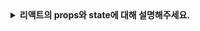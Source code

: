 <details>
  <summary><strong>리액트의 props와 state에 대해 설명해주세요.</strong></summary>

<br>

# props

부모 컴포넌트가 자식 컴포넌트에 전달하는 데이터로, 읽기 전용입니다. 자식 컴포넌트는 props를 수정할 수 없습니다. = 즉, 외부에서 받은 데이터를 의미합니다.
**부모에서 자식으로 단방향 데이터 흐름을 가지고 있으며** 이로 인해 데이터 흐름을 예측할 수 있습니다.

### 자식 컴포넌트에서 props를 변경해야 한다면?
부모 컴포넌트에서 state로 props 데이터를 관리합니다. 그리고 이 상태 변경 함수를 자식에게 전달합니다.
`단방향 데이터 흐름`을 깨지 않고도 변경될 수 있습니다.

# state

컴포넌트 내부에서 관리되는 데이터로, **동적으로 변경될 수 있으며** 컴포넌트의 렌더링에 영향을 미칩니다.
state가 바뀔 때마다 렌더링이 되며 UI 업데이트가 이루어집니다.
사용자 입력, API 요청/응답에 따라 변하는 데이터 관리할 때 주로 사용합니다.
  
</details>
